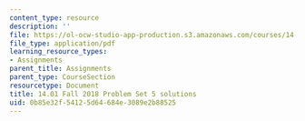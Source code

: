 ```yaml
---
content_type: resource
description: ''
file: https://ol-ocw-studio-app-production.s3.amazonaws.com/courses/14-01-principles-of-microeconomics-fall-2018/0b85e32f54125d64684e3089e2b88525_MIT14_01F18_pset5sol.pdf
file_type: application/pdf
learning_resource_types:
- Assignments
parent_title: Assignments
parent_type: CourseSection
resourcetype: Document
title: 14.01 Fall 2018 Problem Set 5 solutions
uid: 0b85e32f-5412-5d64-684e-3089e2b88525
---
```

